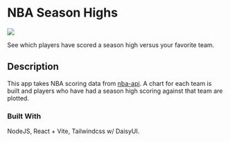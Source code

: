 # NBA Season Highs

![](season-highs.gif)

See which players have scored a season high versus your favorite team.

## Description

This app takes NBA scoring data from [nba-api](https://github.com/swar/nba_api). A chart for each team is built and players who have had a season high scoring against that team are plotted.


### Built With

NodeJS, React + Vite, Tailwindcss w/ DaisyUI.
